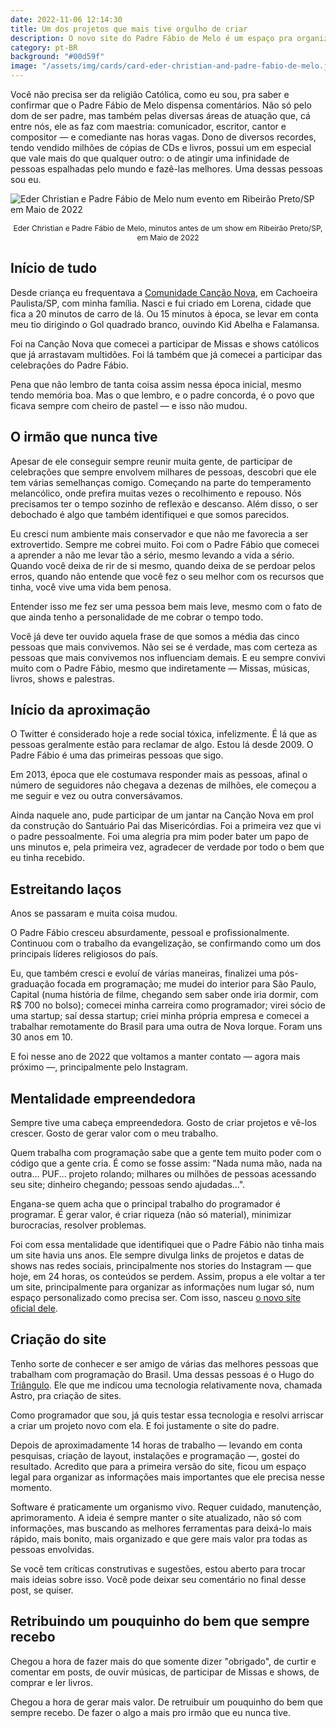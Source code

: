 ```yaml
---
date: 2022-11-06 12:14:30
title: Um dos projetos que mais tive orgulho de criar
description: O novo site do Padre Fábio de Melo é um espaço pra organizar informações relevantes referentes a todo o ministério dele
category: pt-BR
background: "#00d59f"
image: "/assets/img/cards/card-eder-christian-and-padre-fabio-de-melo.jpg"
---
```


Você não precisa ser da religião Católica, como eu sou, pra saber e confirmar que o Padre Fábio de Melo dispensa comentários. Não só pelo dom de ser padre, mas também pelas diversas áreas de atuação que, cá entre nós, ele as faz com maestria: comunicador, escritor, cantor e compositor — e comediante nas horas vagas. Dono de diversos recordes, tendo vendido milhões de cópias de CDs e livros, possui um em especial que vale mais do que qualquer outro: o de atingir uma infinidade de pessoas espalhadas pelo mundo e fazê-las melhores. Uma dessas pessoas sou eu.

![Eder Christian e Padre Fábio de Melo num evento em Ribeirão Preto/SP em Maio de 2022](/assets/img/posts/13-eder-christian-and-padre-fabio-de-melo.jpg)

<p style="font-size: 12px; text-align: center;">Eder Christian e Padre Fábio de Melo, minutos antes de um show em Ribeirão Preto/SP, em Maio de 2022</p>

## Início de tudo

Desde criança eu frequentava a <a href="https://www.cancaonova.com/" target="_blank" rel="noopener noreferrer">Comunidade Canção Nova</a>, em Cachoeira Paulista/SP, com minha família. Nasci e fui criado em Lorena, cidade que fica a 20 minutos de carro de lá. Ou 15 minutos à época, se levar em conta meu tio dirigindo o Gol quadrado branco, ouvindo Kid Abelha e Falamansa.

Foi na Canção Nova que comecei a participar de Missas e shows católicos que já arrastavam multidões. Foi lá também que já comecei a participar das celebrações do Padre Fábio.

Pena que não lembro de tanta coisa assim nessa época inicial, mesmo tendo memória boa. Mas o que lembro, e o padre concorda, é o povo que ficava sempre com cheiro de pastel — e isso não mudou.

## O irmão que nunca tive

Apesar de ele conseguir sempre reunir muita gente, de participar de celebrações que sempre envolvem milhares de pessoas, descobri que ele tem várias semelhanças comigo. Começando na parte do temperamento melancólico, onde prefira muitas vezes o recolhimento e repouso. Nós precisamos ter o tempo sozinho de reflexão e descanso. Além disso, o ser debochado é algo que também identifiquei e que somos parecidos.

Eu cresci num ambiente mais conservador e que não me favorecia a ser extrovertido. Sempre me cobrei muito. Foi com o Padre Fábio que comecei a aprender a não me levar tão a sério, mesmo levando a vida a sério. Quando você deixa de rir de si mesmo, quando deixa de se perdoar pelos erros, quando não entende que você fez o seu melhor com os recursos que tinha, você vive uma vida bem penosa.

Entender isso me fez ser uma pessoa bem mais leve, mesmo com o fato de que ainda tenho a personalidade de me cobrar o tempo todo.

Você já deve ter ouvido aquela frase de que somos a média das cinco pessoas que mais convivemos. Não sei se é verdade, mas com certeza as pessoas que mais convivemos nos influenciam demais. E eu sempre convivi muito com o Padre Fábio, mesmo que indiretamente — Missas, músicas, livros, shows e palestras.

## Início da aproximação

O Twitter é considerado hoje a rede social tóxica, infelizmente. É lá que as pessoas geralmente estão para reclamar de algo. Estou lá desde 2009. O Padre Fábio é uma das primeiras pessoas que sigo.

Em 2013, época que ele costumava responder mais as pessoas, afinal o número de seguidores não chegava a dezenas de milhões, ele começou a me seguir e vez ou outra conversávamos.

Ainda naquele ano, pude participar de um jantar na Canção Nova em prol da construção do Santuário Pai das Misericórdias. Foi a primeira vez que vi o padre pessoalmente. Foi uma alegria pra mim poder bater um papo de uns minutos e, pela primeira vez, agradecer de verdade por todo o bem que eu tinha recebido.

## Estreitando laços

Anos se passaram e muita coisa mudou.

O Padre Fábio cresceu absurdamente, pessoal e profissionalmente. Continuou com o trabalho da evangelização, se confirmando como um dos principais líderes religiosos do país.

Eu, que também cresci e evoluí de várias maneiras, finalizei uma pós-graduação focada em programação; me mudei do interior para São Paulo, Capital (numa história de filme, chegando sem saber onde iria dormir, com R$ 700 no bolso); comecei minha carreira como programador; virei sócio de uma startup; saí dessa startup; criei minha própria empresa e comecei a trabalhar remotamente do Brasil para uma outra de Nova Iorque. Foram uns 30 anos em 10.

E foi nesse ano de 2022 que voltamos a manter contato — agora mais próximo —, principalmente pelo Instagram.

## Mentalidade empreendedora

Sempre tive uma cabeça empreendedora. Gosto de criar projetos e vê-los crescer. Gosto de gerar valor com o meu trabalho.

Quem trabalha com programação sabe que a gente tem muito poder com o código que a gente cria. É como se fosse assim: "Nada numa mão, nada na outra... PUF... projeto rolando; milhares ou milhões de pessoas acessando seu site; dinheiro chegando; pessoas sendo ajudadas...".

Engana-se quem acha que o principal trabalho do programador é programar. É gerar valor, é criar riqueza (não só material), minimizar burocracias, resolver problemas.

Foi com essa mentalidade que identifiquei que o Padre Fábio não tinha mais um site havia uns anos. Ele sempre divulga links de projetos e datas de shows nas redes sociais, principalmente nos stories do Instagram — que hoje, em 24 horas, os conteúdos se perdem. Assim, propus a ele voltar a ter um site, principalmente para organizar as informações num lugar só, num espaço personalizado como precisa ser. Com isso, nasceu <a href="https://www.pefabiodemelo.com.br/" target="_blank" rel="noopener noreferrer">o novo site oficial dele</a>.

## Criação do site

Tenho sorte de conhecer e ser amigo de várias das melhores pessoas que trabalham com programação do Brasil. Uma dessas pessoas é o Hugo do <a href="https://triangulo.dev/" target="_blank" rel="noopener noreferrer">Triângulo</a>. Ele que me indicou uma tecnologia relativamente nova, chamada Astro, pra criação de sites.

Como programador que sou, já quis testar essa tecnologia e resolvi arriscar a criar um projeto novo com ela. E foi justamente o site do padre.

Depois de aproximadamente 14 horas de trabalho — levando em conta pesquisas, criação de layout, instalações e programação —, gostei do resultado. Acredito que para a primeira versão do site, ficou um espaço legal para organizar as informações mais importantes que ele precisa nesse momento.

Software é praticamente um organismo vivo. Requer cuidado, manutenção, aprimoramento. A ideia é sempre manter o site atualizado, não só com informações, mas buscando as melhores ferramentas para deixá-lo mais rápido, mais bonito, mais organizado e que gere mais valor pra todas as pessoas envolvidas.

Se você tem críticas construtivas e sugestões, estou aberto para trocar mais ideias sobre isso. Você pode deixar seu comentário no final desse post, se quiser.

## Retribuindo um pouquinho do bem que sempre recebo

Chegou a hora de fazer mais do que somente dizer "obrigado", de curtir e comentar em posts, de ouvir músicas, de participar de Missas e shows, de comprar e ler livros.

Chegou a hora de gerar mais valor. De retruibuir um pouquinho do bem que sempre recebo. De fazer o algo a mais pro irmão que eu nunca tive.

